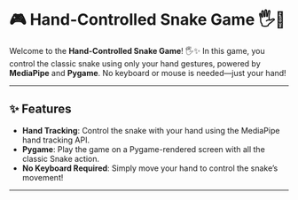 # 🎮 Hand-Controlled Snake Game 🖐️🐍

Welcome to the **Hand-Controlled Snake Game**! 🖐️✨ In this game, you control the classic snake using only your hand gestures, powered by **MediaPipe** and **Pygame**. No keyboard or mouse is needed—just your hand!

---

## ✨ Features

- **Hand Tracking**: Control the snake with your hand using the MediaPipe hand tracking API.
- **Pygame**: Play the game on a Pygame-rendered screen with all the classic Snake action.
- **No Keyboard Required**: Simply move your hand to control the snake’s movement!

---

